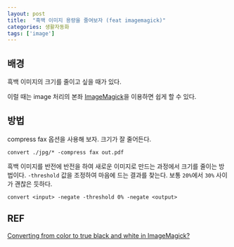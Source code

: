 ```yaml
---
layout: post
title:  "흑백 이미지 용량을 줄여보자 (feat imagemagick)"
categories: 생활자동화
tags: ['image']
---
```



## 배경

흑백 이미지의 크기를 줄이고 싶을 때가 있다.

이럴 때는 image 처리의 본좌 [ImageMagick](https://www.imagemagick.org/script/index.php)을 이용하면 쉽게 할 수 있다.

## 방법

compress fax 옵션을 사용해 보자. 크기가 잘 줄어든다.

```
convert ./jpg/* -compress fax out.pdf    
```

흑백 이미지를 반전에 반전을 하여 새로운 이미지로 만드는 과정에서 크기를 줄이는 방법이다. `-threshold` 값을 조정하여 마음에 드는 결과를 찾는다. 보통 `20%`에서 `30%` 사이가 괜찮은 듯하다.

```
convert <input> -negate -threshold 0% -negate <output>
```

## REF

[Converting from color to true black and white in ImageMagick?](http://superuser.com/questions/893476/converting-from-color-to-true-black-and-white-in-imagemagick)
